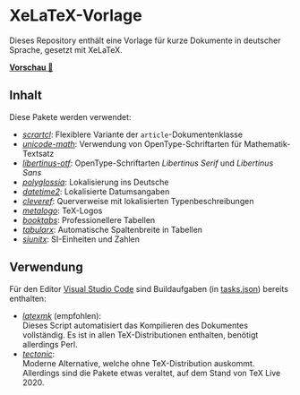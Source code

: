 # XeLaTeX-Vorlage

Dieses Repository enthält eine Vorlage für kurze Dokumente in deutscher Sprache,
gesetzt mit XeLaTeX.

[**Vorschau 👀**](https://github.com/jessestricker/xelatex-vorlage/releases/download/latest/index.pdf)

## Inhalt

Diese Pakete werden verwendet:

- [_scrartcl_](https://ctan.org/pkg/scrartcl):
  Flexiblere Variante der `article`-Dokumentenklasse
- [_unicode-math_](https://ctan.org/pkg/unicode-math):
  Verwendung von OpenType-Schriftarten für Mathematik-Textsatz
- [_libertinus-otf_](https://ctan.org/pkg/libertinus-otf):
  OpenType-Schriftarten _Libertinus Serif_ und _Libertinus Sans_
- [_polyglossia_](https://ctan.org/pkg/polyglossia):
  Lokalisierung ins Deutsche
- [_datetime2_](https://ctan.org/pkg/datetime2):
  Lokalisierte Datumsangaben
- [_cleveref_](https://ctan.org/pkg/cleveref):
  Querverweise mit lokalisierten Typenbeschreibungen
- [_metalogo_](https://ctan.org/pkg/metalogo):
  TeX-Logos
- [_booktabs_](https://ctan.org/pkg/booktabs):
  Professionellere Tabellen
- [_tabularx_](https://ctan.org/pkg/tabularx):
  Automatische Spaltenbreite in Tabellen
- [_siunitx_](https://ctan.org/pkg/siunitx):
  SI-Einheiten und Zahlen

## Verwendung

Für den Editor [Visual Studio Code](https://code.visualstudio.com/) sind
Buildaufgaben (in [tasks.json](.vscode/tasks.json)) bereits enthalten:

- [_latexmk_](https://ctan.org/pkg/latexmk) (empfohlen):\
  Dieses Script automatisiert das Kompilieren des Dokumentes vollständig.
  Es ist in allen TeX-Distributionen enthalten, benötigt allerdings Perl.
- [_tectonic_](https://tectonic-typesetting.github.io):\
  Moderne Alternative, welche ohne TeX-Distribution auskommt.
  Allerdings sind die Pakete etwas veraltet, auf dem Stand von TeX Live 2020.

